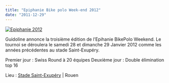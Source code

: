 ```yaml
---
title: "Epiphanie Bike polo Week-end 2012"
date: "2011-12-29"
---
```


[![](/uploads/epiphanie-2012.jpg "Epiphanie 2012")](http://www.guidoline.com/wp-content/uploads/2011/12/epiphanie-2012.jpg)

Guidoline annonce la troisième édition de l’Epihanie BikePolo Weekend. Le tournoi se déroulera le samedi 28 et dimanche 29 Janvier 2012 comme les années précédentes au stade Saint-Exupéry.

Premier jour : Swiss Round à 20 équipes Deuxième jour : Double élimination top 16

Lieu : [Stade Saint-Exupéry](http://maps.google.fr/maps/ms?msid=210846569947142046152.000480885f6980f2bb8cf&msa=0&ie=UTF8&t=h&vpsrc=6&ll=49.439403,1.115735&spn=0.002791,0.005879&z=16&source=embed) | Rouen
